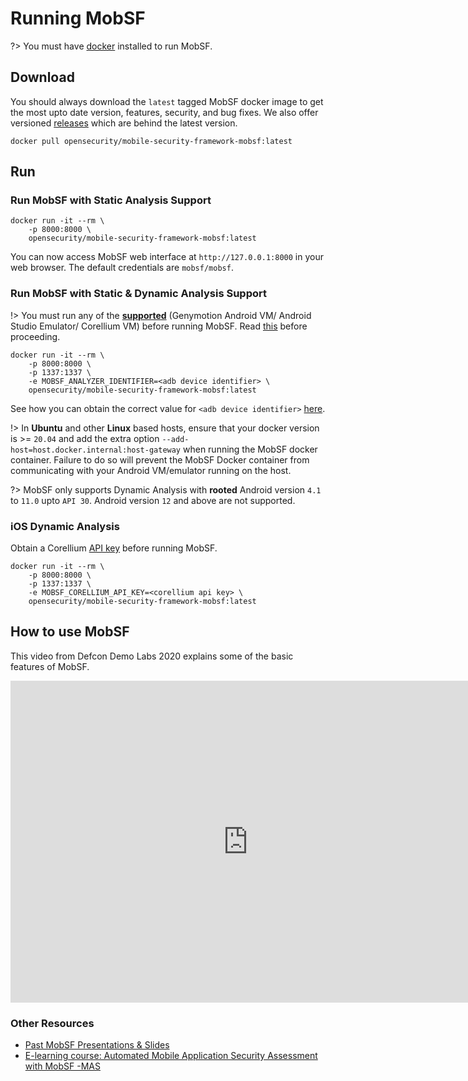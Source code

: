 # Running MobSF

?> You must have [docker](https://docs.docker.com/get-docker/) installed to run MobSF.


## Download

You should always download the `latest` tagged MobSF docker image to get the most upto date version, features, security, and bug fixes. We also offer versioned [releases](https://hub.docker.com/r/opensecurity/mobile-security-framework-mobsf/tags) which are behind the latest version.

```
docker pull opensecurity/mobile-security-framework-mobsf:latest
```

## Run

### Run MobSF with Static Analysis Support

```
docker run -it --rm \
    -p 8000:8000 \
    opensecurity/mobile-security-framework-mobsf:latest
```

You can now access MobSF web interface at `http://127.0.0.1:8000` in your web browser. The default credentials are `mobsf/mobsf`.

### Run MobSF with Static & Dynamic Analysis Support

!> You must run any of the **[supported](dynamic_analyzer.md)** (Genymotion Android VM/ Android Studio Emulator/ Corellium VM) before running MobSF. Read [this](dynamic_analyzer.md) before proceeding.

```
docker run -it --rm \
    -p 8000:8000 \
    -p 1337:1337 \
    -e MOBSF_ANALYZER_IDENTIFIER=<adb device identifier> \
    opensecurity/mobile-security-framework-mobsf:latest
```

See how you can obtain the correct value for `<adb device identifier>` [here](dynamic_analyzer.md).

!> In **Ubuntu** and other **Linux** based hosts, ensure that your docker version is >= `20.04` and add the extra option `--add-host=host.docker.internal:host-gateway` when running the MobSF docker container. Failure to do so will prevent the MobSF Docker container from communicating with your Android VM/emulator running on the host.

?> MobSF only supports Dynamic Analysis with **rooted** Android version `4.1` to `11.0` upto `API 30`. Android version `12` and above are not supported.


### iOS Dynamic Analysis

Obtain a Corellium [API key](https://app.corellium.com/login) before running MobSF.

```
docker run -it --rm \
    -p 8000:8000 \
    -p 1337:1337 \
    -e MOBSF_CORELLIUM_API_KEY=<corellium api key> \
    opensecurity/mobile-security-framework-mobsf:latest
```

## How to use MobSF

This video from Defcon Demo Labs 2020 explains some of the basic features of MobSF.

<iframe width="760" height="515" src="https://www.youtube.com/embed/1NIQs82n3nw" title="YouTube video player" frameborder="0" allow="accelerometer; autoplay; clipboard-write; encrypted-media; gyroscope; picture-in-picture; web-share" allowfullscreen></iframe>

### Other Resources

* [Past MobSF Presentations & Slides](https://mobsf.github.io/Mobile-Security-Framework-MobSF/presentations.html)
* [E-learning course: Automated Mobile Application Security Assessment with MobSF -MAS](https://opsecx.com/index.php/product/automated-mobile-application-security-assessment-with-mobsf/)